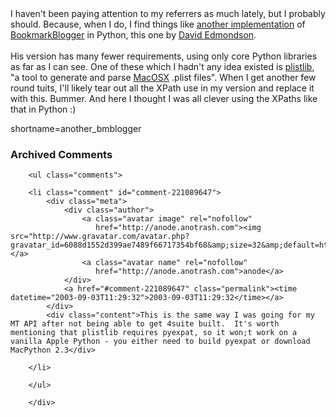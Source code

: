 <br /><br />
I haven't been paying attention to my referrers as much lately,
but I probably should.  Because, when I do, I find things like
<a href="http://www.hollytree-house.co.uk/twiki/bin/view/Main/BmBlog" target="_top">another implementation</a>
of <a href="http://www.decafbad.com/twiki/bin/view/Main/BookmarkBlogger">BookmarkBlogger</a> in Python, this one by
<a href="http://www.hollytree-house.co.uk/dme/cgi-bin/blosxom.cgi/web" target="_top">David Edmondson</a>.
<br /><br />
His version has many fewer requirements, using only core Python
libraries as far as I can see.  One of these which I hadn't any idea
existed is
<a href="http://www.usatlas.bnl.gov/~fisyak/star/public/WWW/sources/Python-2.3a1/Lib/plat-mac/plistlib.py" target="_top">plistlib</a>,
"a tool to generate and parse <a href="http://www.decafbad.com/twiki/bin/view/Main/MacOSX">MacOSX</a> .plist files".  When I get
another few round tuits, I'll likely tear out all the XPath use
in my version and replace it with this.  Bummer.  And here I thought
I was all clever using the XPaths like that in Python :)
<!--more-->
shortname=another_bmblogger

<div id="comments" class="comments archived-comments">
            <h3>Archived Comments</h3>
            
        <ul class="comments">
            
        <li class="comment" id="comment-221089647">
            <div class="meta">
                <div class="author">
                    <a class="avatar image" rel="nofollow" 
                       href="http://anode.anotrash.com"><img src="http://www.gravatar.com/avatar.php?gravatar_id=6088d1552d399ae7489f66717354bf68&amp;size=32&amp;default=http://mediacdn.disqus.com/1320279820/images/noavatar32.png"/></a>
                    <a class="avatar name" rel="nofollow" 
                       href="http://anode.anotrash.com">anode</a>
                </div>
                <a href="#comment-221089647" class="permalink"><time datetime="2003-09-03T11:29:32">2003-09-03T11:29:32</time></a>
            </div>
            <div class="content">This is the same way I was going for my MT API after not being able to get 4suite built.  It's worth mentioning that plistlib requires pyexpat, so it won;t work on a vanilla Apple Python - you either need to build pyexpat or download MacPython 2.3</div>
            
        </li>
    
        </ul>
    
        </div>
    